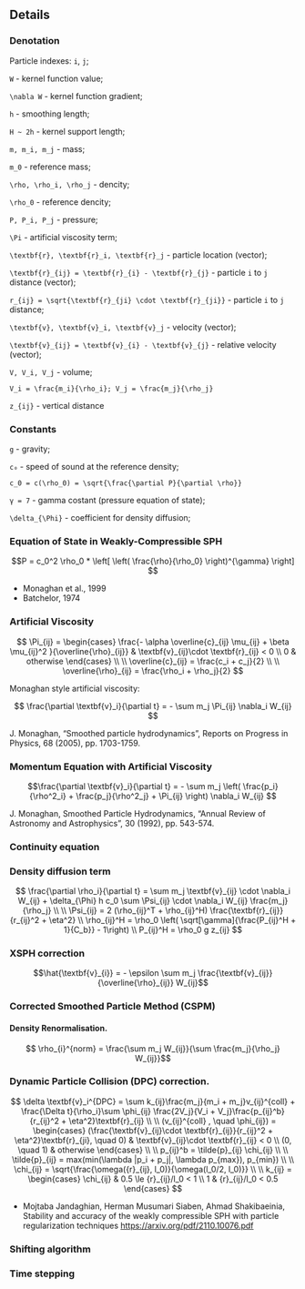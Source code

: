 ## Details

### Denotation

Particle indexes: ``i``, ``j``;

``W`` - kernel function value;

``\nabla W`` - kernel function gradient;

``h`` -  smoothing length;

``H ~ 2h`` - kernel support length;

``m, m_i, m_j``  - mass;

``m_0`` - reference mass;

``\rho, \rho_i, \rho_j`` - dencity;

``\rho_0`` - reference dencity;

``P, P_i, P_j`` - pressure;

``\Pi`` - artificial viscosity term;

``\textbf{r}, \textbf{r}_i, \textbf{r}_j`` - particle location (vector);

``\textbf{r}_{ij} = \textbf{r}_{i} - \textbf{r}_{j}`` - particle ``i`` to ``j`` distance (vector);

``r_{ij} = \sqrt{\textbf{r}_{ji} \cdot \textbf{r}_{ji}}`` - particle ``i`` to ``j`` distance;

``\textbf{v}, \textbf{v}_i, \textbf{v}_j`` - velocity (vector);

``\textbf{v}_{ij} = \textbf{v}_{i} - \textbf{v}_{j}`` - relative velocity  (vector);

``V, V_i, V_j`` - volume;

``V_i = \frac{m_i}{\rho_i}; V_j = \frac{m_j}{\rho_j}``

``z_{ij}`` -  vertical distance

### Constants

``g`` - gravity;

``c₀`` - speed of sound at the reference density;

``c_0 = c(\rho_0) = \sqrt{\frac{\partial P}{\partial \rho}}``

``γ = 7`` - gamma costant (pressure equation of state);

``\delta_{\Phi}`` - coefficient for density diffusion;


### Equation of State in Weakly-Compressible SPH

```math
P = c_0^2 \rho_0 * \left[  \left( \frac{\rho}{\rho_0} \right)^{\gamma}  \right]


```

* Monaghan et al., 1999
* Batchelor, 1974

### Artificial Viscosity


```math

\Pi_{ij} = \begin{cases} \frac{- \alpha \overline{c}_{ij} \mu_{ij} + \beta \mu_{ij}^2 }{\overline{\rho}_{ij}} &  \textbf{v}_{ij}\cdot \textbf{r}_{ij} < 0 \\ 0 &  otherwise \end{cases}

\\
\\

\overline{c}_{ij}  = \frac{c_i + c_j}{2}

\\
\\

\overline{\rho}_{ij} = \frac{\rho_i + \rho_j}{2}

```

Monaghan style artificial viscosity:

```math

\frac{\partial \textbf{v}_i}{\partial t} = - \sum  m_j \Pi_{ij} \nabla_i W_{ij}

```

J. Monaghan, “Smoothed particle hydrodynamics”, Reports on Progress in Physics, 68 (2005), pp. 1703-1759.


### Momentum Equation with Artificial Viscosity

```math
\frac{\partial \textbf{v}_i}{\partial t} = - \sum  m_j \left( \frac{p_i}{\rho^2_i} + \frac{p_j}{\rho^2_j} + \Pi_{ij} \right) \nabla_i W_{ij}

```

J. Monaghan, Smoothed Particle Hydrodynamics, “Annual Review of Astronomy and Astrophysics”, 30 (1992), pp. 543-574.

### Continuity equation

### Density diffusion term

```math

\frac{\partial \rho_i}{\partial t} = \sum  m_j \textbf{v}_{ij} \cdot \nabla_i W_{ij} + \delta_{\Phi} h c_0 \sum \Psi_{ij} \cdot \nabla_i W_{ij} \frac{m_j}{\rho_j}


\\
\\


\Psi_{ij} = 2 (\rho_{ij}^T + \rho_{ij}^H) \frac{\textbf{r}_{ij}}{r_{ij}^2 + \eta^2}

\\

\rho_{ij}^H = \rho_0 \left( \sqrt[\gamma]{\frac{P_{ij}^H + 1}{C_b}} - 1\right)

\\

P_{ij}^H = \rho_0 g z_{ij}

```


### XSPH correction

```math
\hat{\textbf{v}_{i}} = - \epsilon \sum m_j \frac{\textbf{v}_{ij}}{\overline{\rho}_{ij}} W_{ij}
```

### Corrected Smoothed Particle Method (CSPM) 

#### Density Renormalisation.

```math

\rho_{i}^{norm} = \frac{\sum m_j W_{ij}}{\sum \frac{m_j}{\rho_j} W_{ij}}
```


### Dynamic Particle Collision (DPC) correction.


```math

\delta \textbf{v}_i^{DPC} = \sum k_{ij}\frac{m_j}{m_i + m_j}v_{ij}^{coll} + \frac{\Delta  t}{\rho_i}\sum \phi_{ij} \frac{2V_j}{V_i + V_j}\frac{p_{ij}^b}{r_{ij}^2 + \eta^2}\textbf{r}_{ij}

\\
\\

(v_{ij}^{coll} , \quad \phi_{ij}) = \begin{cases} (\frac{\textbf{v}_{ij}\cdot \textbf{r}_{ij}}{r_{ij}^2 + \eta^2}\textbf{r}_{ji}, \quad 0) & \textbf{v}_{ij}\cdot \textbf{r}_{ij} < 0 \\ (0, \quad 1) &  otherwise \end{cases}

\\
\\

p_{ij}^b = \tilde{p}_{ij} \chi_{ij} 

\\
\\

\tilde{p}_{ij} = max(min(\lambda |p_i + p_j|, \lambda p_{max}), p_{min})

\\
\\

\chi_{ij}  = \sqrt{\frac{\omega({r}_{ij}, l_0)}{\omega(l_0/2, l_0)}}

\\
\\

k_{ij} =  \begin{cases} \chi_{ij} & 0.5 \le {r}_{ij}/l_0 < 1 \\ 1 & {r}_{ij}/l_0 < 0.5 \end{cases}

```

* Mojtaba Jandaghian, Herman Musumari Siaben, Ahmad Shakibaeinia, Stability and accuracy of the weakly compressible SPH with particle regularization techniques https://arxiv.org/pdf/2110.10076.pdf

### Shifting algorithm


### Time stepping

